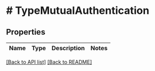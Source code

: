 # # TypeMutualAuthentication

## Properties

Name | Type | Description | Notes
------------ | ------------- | ------------- | -------------


[[Back to API list]](../../README.md#endpoints) [[Back to README]](../../README.md)
